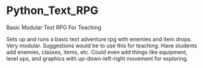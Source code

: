 # Python_Text_RPG
Basic Modular Text RPG For Teaching

Sets up and runs a basic text adventure rpg with enemies and item drops. 
Very modular. Suggestions would be to use this for teaching. Have students add enemies, classes, items, etc.
Could even add things like equipment, level ups, and graphics with up-down-left-right movement for exploring.

